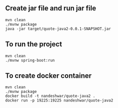 ## Create jar file and run jar file
```
mvn clean
./mvnw package
java -jar target/quote-java2-0.0.1-SNAPSHOT.jar
```

## To run the project
```
mvn clean
./mvnw spring-boot:run
```

## To create docker container
```
mvn clean
./mvnw package
docker build -t nandeshwar/quote-java2 .
docker run -p 19225:19225 nandeshwar/quote-java2
```